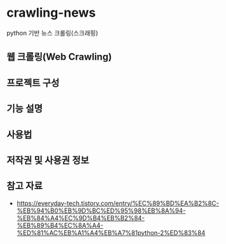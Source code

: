 # crawling-news
python 기반 뉴스 크롤링(스크래핑)

## 웹 크롤링(Web Crawling)

## 프로젝트 구성

## 기능 설명

## 사용법

## 저작권 및 사용권 정보


## 참고 자료
- https://everyday-tech.tistory.com/entry/%EC%89%BD%EA%B2%8C-%EB%94%B0%EB%9D%BC%ED%95%98%EB%8A%94-%EB%84%A4%EC%9D%B4%EB%B2%84-%EB%89%B4%EC%8A%A4-%ED%81%AC%EB%A1%A4%EB%A7%81python-2%ED%83%84